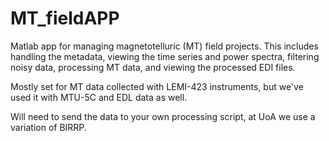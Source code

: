 # MT_fieldAPP

Matlab app for  managing magnetotelluric (MT) field projects. 
This includes handling the metadata, viewing the time series and power spectra, filtering noisy data, processing MT data, and viewing the processed EDI files.

Mostly set for MT data collected with LEMI-423 instruments, but we've used it with MTU-5C and EDL data as well.

Will need to send the data to your own processing script, at UoA we use a variation of BIRRP. 
